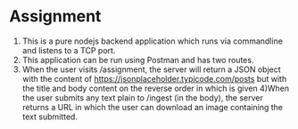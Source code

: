 # Assignment
1) This is a pure nodejs backend application which runs via commandline and listens to a TCP port.
2) This application can be run using Postman and has two routes.
3) When the user visits /assignment, the server will return a JSON object with the content of https://jsonplaceholder.typicode.com/posts
but with the title and body content on the reverse order in which is given
4)When the user submits any text plain to /ingest (in the body), the server returns a URL in which the user can download an image containing the text submitted.

